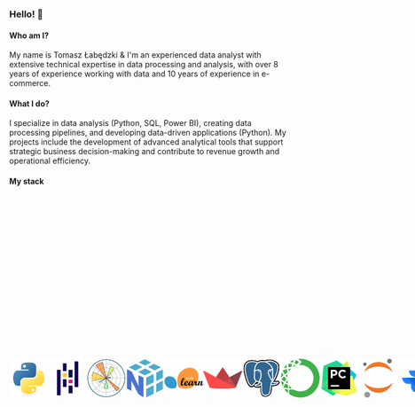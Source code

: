 ### Hello! 👋

#### Who am I?
My name is Tomasz Łabędzki & I'm an experienced data analyst with extensive technical expertise in data processing and analysis, with over 8 years of experience working with data and 10 years of experience in e-commerce.

#### What I do?
I specialize in data analysis (Python, SQL, Power BI), creating data processing pipelines, and developing data-driven applications (Python). My projects include the development of advanced analytical tools that support strategic business decision-making and contribute to revenue growth and operational efficiency.

#### My stack

<div style="display: flex; justify-content: space-around; align-items: center;">
  <tr>
    <td style="border: none;"><img src="./img/python.png" width="70"></td>
    <td style="border: none;"><img src="./img/pandas.png" width="70"></td>
    <td style="border: none;"><img src="./img/matplotlib.png" width="70"></td>
    <td style="border: none;"><img src="./img/numpy.png" width="70"></td>
    <td style="border: none;"><img src="./img/scikit-learn.png" width="70"></td>
    <td style="border: none;"><img src="./img/streamlit.png" width="70"></td>
    <td style="border: none;"><img src="./img/postgresql.png" width="70"></td>
    <td style="border: none;"><img src="./img/anaconda.png" width="70"></td>
    <td style="border: none;"><img src="./img/pycharm.png" width="70"></td>
    <td style="border: none;"><img src="./img/jupyter.png" width="70"></td>
    <td style="border: none;"><img src="./img/jira.png" width="70"></td>
    <td style="border: none;"><img src="./img/confluence.png" width="70"></td>
  </tr>
</table>

#### What am I developing in?
I'm currently intensively expanding my knowledge in the field of Data Science, focusing on Machine Learning and the application of artificial intelligence models in business. I'm pursuing postgraduate studies in `Data Science - advanced data analysis` at the Wroclaw University of Economics, which primarily emphasize machine learning using Python, mathematics, and statistics.

In 2025, I will gradually develop my Data Science portfolio here so stay tuned! 😊

#### What am I passionate about?
For many years, I have been passionate about data analysis, and it is undoubtedly one of my greatest interests. In my free time, I create minimalist landscape photography during trips to some of the most beautiful places on our planet.
